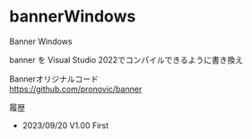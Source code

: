 # bannerWindows

Banner Windows<br>

banner を Visual Studio 2022でコンパイルできるように書き換え<p>

Bannerオリジナルコード<br>
 https://github.com/pronovic/banner

履歴<br>	
* 2023/09/20 V1.00 First<br>
